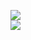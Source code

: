 [![](https://img.shields.io/badge/Made%20With-Github%20Spray-lightgrey.svg?style=for-the-badge&logo=github)](https://github.com/Annihil/github-spray#10214)  
[![](https://i.imgur.com/2DrTn0Z.gif)](https://github.com/Annihil/github-spray)